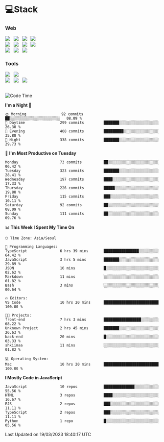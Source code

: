 <h1>💻Stack</h1>
<div>
 <h3>Web</h3>
 <!-- badge : https://shields.io/ -->
 <!-- icon : https://simpleicons.org/?q=Get -->
 <img src="https://img.shields.io/badge/HTML5-e74c3c?style=flat-square&logo=HTML5&logoColor=white"> &nbsp 
 <img src="https://img.shields.io/badge/CSS3-0A84FF?style=flat-square&logo=CSS3&logoColor=white"> &nbsp 
 <img src="https://img.shields.io/badge/JavaScript-FFCD11?style=flat-square&logo=JavaScript&logoColor=white"> &nbsp 
 <img src="https://img.shields.io/badge/TypeScript-3075C0?style=flat-square&logo=TypeScript&logoColor=white">
 <br/>
 <img src="https://img.shields.io/badge/React-00BCF6?style=flat-square&logo=React&logoColor=white"> &nbsp 
 <img src="https://img.shields.io/badge/Redux-764ABC?style=flat-square&logo=Redux&logoColor=white"/> &nbsp 
 <img src="https://img.shields.io/badge/CSS Modules-000000?style=flat-square&logo=CSS Modules&logoColor=white"/> &nbsp 
 <img src="https://img.shields.io/badge/styled%2Dcomponents-DB7093?style=flat-square&logo=styled%2Dcomponents&logoColor=white"/>
 <br/>
 <img src="https://img.shields.io/badge/Node-339933?style=flat-square&logo=Node.js&logoColor=white"> &nbsp 
 <img src="https://img.shields.io/badge/Express-000000?style=flat-square&logo=Express&logoColor=white"/> &nbsp 
 <img src="https://img.shields.io/badge/MongoDB-47A248?style=flat-square&logo=MongoDB&logoColor=white"/>
 
 <h3>Tools</h3>
 <img src="https://img.shields.io/badge/Visual Studio Code-007ACC?style=flat-square&logo=Visual Studio Code&logoColor=white"/> &nbsp 
 <img src="https://img.shields.io/badge/Postman-FF6C37?style=flat-square&logo=Postman&logoColor=white"/> &nbsp
 <br>
 <img src="https://img.shields.io/badge/Adobe Photoshop-31A8FF?style=flat-square&logo=Adobe Photoshop&logoColor=white"/> &nbsp 
 <img src="https://img.shields.io/badge/Adobe Illustrator-FF9A00?style=flat-square&logo=Adobe Illustrator&logoColor=white"/> &nbsp 
 <img src="https://img.shields.io/badge/Figma-F24E1E?style=flat-square&logo=Figma&logoColor=white"/> &nbsp
</div>

<br>

<!--START_SECTION:waka-->
![Code Time](http://img.shields.io/badge/Code%20Time-10%20hrs%2020%20mins-blue)

**I'm a Night 🦉** 

```text
🌞 Morning                92 commits          ██░░░░░░░░░░░░░░░░░░░░░░░   08.09 % 
🌆 Daytime                299 commits         ███████░░░░░░░░░░░░░░░░░░   26.30 % 
🌃 Evening                408 commits         █████████░░░░░░░░░░░░░░░░   35.88 % 
🌙 Night                  338 commits         ███████░░░░░░░░░░░░░░░░░░   29.73 % 
```
📅 **I'm Most Productive on Tuesday** 

```text
Monday                   73 commits          ██░░░░░░░░░░░░░░░░░░░░░░░   06.42 % 
Tuesday                  323 commits         ███████░░░░░░░░░░░░░░░░░░   28.41 % 
Wednesday                197 commits         ████░░░░░░░░░░░░░░░░░░░░░   17.33 % 
Thursday                 226 commits         █████░░░░░░░░░░░░░░░░░░░░   19.88 % 
Friday                   115 commits         ███░░░░░░░░░░░░░░░░░░░░░░   10.11 % 
Saturday                 92 commits          ██░░░░░░░░░░░░░░░░░░░░░░░   08.09 % 
Sunday                   111 commits         ██░░░░░░░░░░░░░░░░░░░░░░░   09.76 % 
```


📊 **This Week I Spent My Time On** 

```text
🕑︎ Time Zone: Asia/Seoul

💬 Programming Languages: 
TypeScript               6 hrs 39 mins       ████████████████░░░░░░░░░   64.42 % 
JavaScript               3 hrs 5 mins        ███████░░░░░░░░░░░░░░░░░░   29.89 % 
JSON                     16 mins             █░░░░░░░░░░░░░░░░░░░░░░░░   02.62 % 
Markdown                 11 mins             ░░░░░░░░░░░░░░░░░░░░░░░░░   01.82 % 
Bash                     3 mins              ░░░░░░░░░░░░░░░░░░░░░░░░░   00.64 % 

🔥 Editors: 
VS Code                  10 hrs 20 mins      █████████████████████████   100.00 % 

🐱‍💻 Projects: 
front-end                7 hrs 3 mins        █████████████████░░░░░░░░   68.22 % 
Unknown Project          2 hrs 45 mins       ███████░░░░░░░░░░░░░░░░░░   26.63 % 
back-end                 20 mins             █░░░░░░░░░░░░░░░░░░░░░░░░   03.33 % 
shkiimaa                 11 mins             ░░░░░░░░░░░░░░░░░░░░░░░░░   01.82 % 

💻 Operating System: 
Mac                      10 hrs 20 mins      █████████████████████████   100.00 % 
```

**I Mostly Code in JavaScript** 

```text
JavaScript               10 repos            ██████████████░░░░░░░░░░░   55.56 % 
HTML                     3 repos             ████░░░░░░░░░░░░░░░░░░░░░   16.67 % 
EJS                      2 repos             ███░░░░░░░░░░░░░░░░░░░░░░   11.11 % 
TypeScript               2 repos             ███░░░░░░░░░░░░░░░░░░░░░░   11.11 % 
Python                   1 repo              █░░░░░░░░░░░░░░░░░░░░░░░░   05.56 % 
```




 Last Updated on 19/03/2023 18:40:17 UTC
<!--END_SECTION:waka-->
